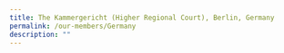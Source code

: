```yaml
---
title: The Kammergericht (Higher Regional Court), Berlin, Germany
permalink: /our-members/Germany
description: ""
---
```

